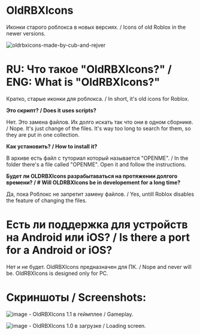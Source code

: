 # OldRBXIcons
Иконки старого роблокса в новых версиях. / Icons of old Roblox in the newer versions.

![oldrbxicons-made-by-cub-and-rejver](https://user-images.githubusercontent.com/83903792/154422801-adfa5a8a-312c-4c34-b36f-4fb65ac7ed2c.svg)

# **RU: Что такое "OldRBXIcons?" / ENG: What is "OldRBXIcons?"**

Кратко, старые иконки для роблокса. / In short, it's old icons for Roblox.


**Это скрипт? / Does it uses scripts?**

Нет. Это замена файлов. Их долго искать так что они в одном сборнике. / Nope. It's just change of the files. It's way too long to search for them, so they are put in one collection.


**Как установить? / How to install it?**

В архиве есть файл с туториал который называется "OPENME". / In the folder there's a file called "OPENME". Open it and follow the instructions.

**Будет ли OLDRBXIcons разрабытаваться на протяжении долгого времени? / # Will OLDRBXIcons be in developement for a long time?**

Да, пока Роблокс не запретит замену файлов. / Yes, untill Roblox disables the feature of changing the files. 


# **Есть ли поддержка для устройств на Android или iOS? / Is there a port for a Android or iOS?**

Нет и не будет. OldRBXIcons предназначен для ПК. / Nope and never will be. OldRBXIcons is designed only for PC.


# **Скриншоты / Screenshots:**
![image](https://user-images.githubusercontent.com/83903792/154313859-a860f0a7-4bf5-4cdf-853c-499a7ae8bc37.png) - OldRBXIcons 1.1 в геймплее / Gameplay.

![image](https://user-images.githubusercontent.com/83903792/154313996-597bd834-d882-4e0d-83ff-6341c9bff697.png) - OldRBXIcons 1.0 в загрузке / Loading screen.
